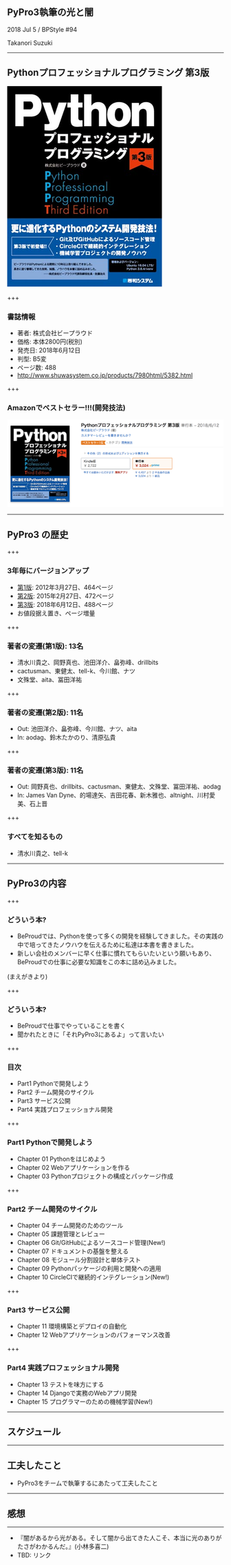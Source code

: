 ## PyPro3執筆の光と闇

2018 Jul 5 / BPStyle #94

Takanori Suzuki

---

## Pythonプロフェッショナルプログラミング 第3版

![Pythonプロフェッショナルプログラミング 第3版](assets/images/pypro3.jpg)

+++

### 書誌情報

* 著者: 株式会社ビープラウド
* 価格: 本体2800円(税別)
* 発売日: 2018年6月12日
* 判型: B5変
* ページ数: 488
* http://www.shuwasystem.co.jp/products/7980html/5382.html

+++

### Amazonでベストセラー!!!(開発技法)

![Amazonでベストセラー!!!](assets/images/pypro3-best-seller.png)

---

## PyPro3 の歴史

+++

### 3年毎にバージョンアップ

* [第1版](http://www.shuwasystem.co.jp/products/7980html/3294.html): 2012年3月27日、464ページ
* [第2版](http://www.shuwasystem.co.jp/products/7980html/4315.html): 2015年2月27日、472ページ
* [第3版](http://www.shuwasystem.co.jp/products/7980html/5382.html): 2018年6月12日、488ページ
* お値段据え置き、ページ増量

+++

### 著者の変遷(第1版): 13名

* 清水川貴之、岡野真也、池田洋介、畠弥峰、drillbits
* cactusman、東健太、tell-k、今川館、ナツ
* 文殊堂、aita、冨田洋祐

+++

### 著者の変遷(第2版): 11名

* Out: 池田洋介、畠弥峰、今川館、ナツ、aita
* In: aodag、鈴木たかのり、清原弘貴

+++

### 著者の変遷(第3版): 11名

* Out: 岡野真也、drillbits、cactusman、東健太、文殊堂、冨田洋祐、aodag
* In: James Van Dyne、的場達矢、吉田花春、新木雅也、altnight、川村愛美、石上晋

+++

### すべてを知るもの

* 清水川貴之、tell-k

---

## PyPro3の内容

+++

### どういう本?

* BeProudでは、Pythonを使って多くの開発を経験してきました。その実践の中で培ってきたノウハウを伝えるために私達は本書を書きました。
* 新しい会社のメンバーに早く仕事に慣れてもらいたいという願いもあり、BeProudでの仕事に必要な知識をこの本に詰め込みました。

(まえがきより)

+++

### どういう本?

* BeProudで仕事でやっていることを書く
* 聞かれたときに「それPyPro3にあるよ」って言いたい

+++

### 目次

* Part1 Pythonで開発しよう
* Part2 チーム開発のサイクル
* Part3 サービス公開
* Part4 実践プロフェッショナル開発

+++

### Part1 Pythonで開発しよう

* Chapter 01 Pythonをはじめよう
* Chapter 02 Webアプリケーションを作る
* Chapter 03 Pythonプロジェクトの構成とパッケージ作成

+++

### Part2 チーム開発のサイクル

* Chapter 04 チーム開発のためのツール
* Chapter 05 課題管理とレビュー
* Chapter 06 Git/GitHubによるソースコード管理(New!)
* Chapter 07 ドキュメントの基盤を整える
* Chapter 08 モジュール分割設計と単体テスト
* Chapter 09 Pythonパッケージの利用と開発への適用
* Chapter 10 CircleCIで継続的インテグレーション(New!)

+++

### Part3 サービス公開

* Chapter 11 環境構築とデプロイの自動化
* Chapter 12 Webアプリケーションのパフォーマンス改善

+++

### Part4 実践プロフェッショナル開発

* Chapter 13 テストを味方にする
* Chapter 14 Djangoで実務のWebアプリ開発
* Chapter 15 プログラマーのための機械学習(New!)

---

## スケジュール

---

## 工夫したこと

* PyPro3をチームで執筆するにあたって工夫したこと

---

## 感想

---

* 『闇があるから光がある。そして闇から出てきた人こそ、本当に光のありがたさがわかるんだ。』(小林多喜二)
* TBD: リンク